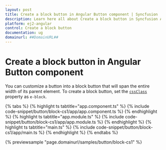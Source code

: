 ```yaml
---
layout: post
title: Create a block button in Angular Button component | Syncfusion
description: Learn here all about Create a block button in Syncfusion Angular Button component of Syncfusion Essential JS 2 and more.
platform: ej2-angular
control: Create a block button 
documentation: ug
domainurl: ##DomainURL##
---
```


# Create a block button in Angular Button component

You can customize a button into a block button that will span the entire width of its parent element.
To create a block button, set the [`cssClass`](https://ej2.syncfusion.com/angular/documentation/api/button#cssclass) property as `e-block`.

{% tabs %}
{% highlight ts tabtitle="app.component.ts" %}
{% include code-snippet/button/block-cs1/app/app.component.ts %}
{% endhighlight %}
{% highlight ts tabtitle="app.module.ts" %}
{% include code-snippet/button/block-cs1/app/app.module.ts %}
{% endhighlight %}
{% highlight ts tabtitle="main.ts" %}
{% include code-snippet/button/block-cs1/app/main.ts %}
{% endhighlight %}
{% endtabs %}
  
{% previewsample "page.domainurl/samples/button/block-cs1" %}